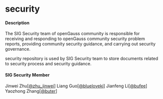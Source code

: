 # security

#### Description

The SIG Security team of openGauss community is responsible for receiving and responding to openGauss community security problem reports, providing community security guidance, and carrying out security governance.

security repository is used by SIG Security team to store documents related to security process and security guidance.

#### SIG Security Member

Jinwei Zhu[[@zhu_jinwei](https://gitee.com/zhu_jinwei)]
Liang Guo[[@blueloveki](https://gitee.com/blueloveki)]
Jianfeng Li[[@bufee](https://gitee.com/bufee)]
Yaozhong Zhang[[@buter](https://gitee.com/buter)]
